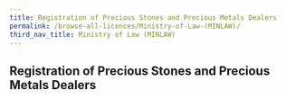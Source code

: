 ```yaml
---
title: Registration of Precious Stones and Precious Metals Dealers
permalink: /browse-all-licences/Ministry-of-Law-(MINLAW)/
third_nav_title: Ministry of Law (MINLAW)
---
```

## Registration of Precious Stones and Precious Metals Dealers
